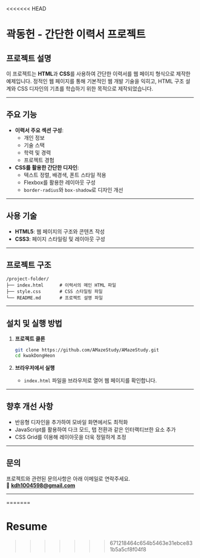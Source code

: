 <<<<<<< HEAD
# 곽동헌 - 간단한 이력서 프로젝트

## 프로젝트 설명
이 프로젝트는 **HTML**과 **CSS**를 사용하여 간단한 이력서를 웹 페이지 형식으로 제작한 예제입니다. 정적인 웹 페이지를 통해 기본적인 웹 개발 기술을 익히고, HTML 구조 설계와 CSS 디자인의 기초를 학습하기 위한 목적으로 제작되었습니다.

---

## 주요 기능
- **이력서 주요 섹션 구성**:
  - 개인 정보
  - 기술 스택
  - 학력 및 경력
  - 프로젝트 경험
- **CSS를 활용한 간단한 디자인**:
  - 텍스트 정렬, 배경색, 폰트 스타일 적용
  - Flexbox를 활용한 레이아웃 구성
  - `border-radius`와 `box-shadow`로 디자인 개선

---

## 사용 기술
- **HTML5**: 웹 페이지의 구조와 콘텐츠 작성
- **CSS3**: 페이지 스타일링 및 레이아웃 구성

---

## 프로젝트 구조
```
/project-folder/
├── index.html      # 이력서의 메인 HTML 파일
├── style.css       # CSS 스타일링 파일
└── README.md       # 프로젝트 설명 파일
```

---

## 설치 및 실행 방법
1. **프로젝트 클론**
   ```bash
   git clone https://github.com/AMazeStudy/AMazeStudy.git
   cd kwakDongHeon
   ```

2. **브라우저에서 실행**
   - `index.html` 파일을 브라우저로 열어 웹 페이지를 확인합니다.

---

## 향후 개선 사항
- 반응형 디자인을 추가하여 모바일 화면에서도 최적화
- JavaScript를 활용하여 다크 모드, 탭 전환과 같은 인터랙티브한 요소 추가
- CSS Grid를 이용해 레이아웃을 더욱 정밀하게 조정

---

## 문의
프로젝트와 관련된 문의사항은 아래 이메일로 연락주세요.  
📧 **kdh1004598@gmail.com**

---
=======
# Resume
>>>>>>> 671218464c654b5463e31ebce831b5a5cf8f04f8
